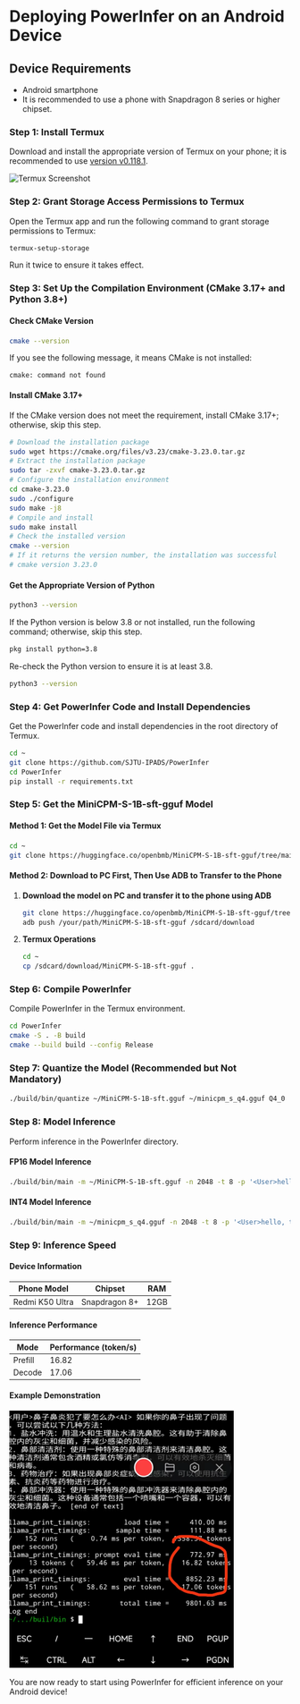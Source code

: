 # Deploying PowerInfer on an Android Device

## Device Requirements
- Android smartphone
- It is recommended to use a phone with Snapdragon 8 series or higher chipset.

### Step 1: Install Termux

Download and install the appropriate version of Termux on your phone; it is recommended to use [version v0.118.1](https://github.com/termux/termux-app/releases/tag/v0.118.1).

![Termux Screenshot](../../../asset/termux.png)

### Step 2: Grant Storage Access Permissions to Termux

Open the Termux app and run the following command to grant storage permissions to Termux:

```sh
termux-setup-storage
```

Run it twice to ensure it takes effect.

### Step 3: Set Up the Compilation Environment (CMake 3.17+ and Python 3.8+)

#### Check CMake Version

```sh
cmake --version
```

If you see the following message, it means CMake is not installed:
```
cmake: command not found
```

#### Install CMake 3.17+

If the CMake version does not meet the requirement, install CMake 3.17+; otherwise, skip this step.

```sh
# Download the installation package
sudo wget https://cmake.org/files/v3.23/cmake-3.23.0.tar.gz
# Extract the installation package
sudo tar -zxvf cmake-3.23.0.tar.gz
# Configure the installation environment
cd cmake-3.23.0
sudo ./configure
sudo make -j8
# Compile and install
sudo make install
# Check the installed version
cmake --version
# If it returns the version number, the installation was successful
# cmake version 3.23.0
```

#### Get the Appropriate Version of Python

```sh
python3 --version
```

If the Python version is below 3.8 or not installed, run the following command; otherwise, skip this step.

```sh
pkg install python=3.8
```

Re-check the Python version to ensure it is at least 3.8.

```sh
python3 --version
```

### Step 4: Get PowerInfer Code and Install Dependencies

Get the PowerInfer code and install dependencies in the root directory of Termux.

```sh
cd ~
git clone https://github.com/SJTU-IPADS/PowerInfer
cd PowerInfer
pip install -r requirements.txt
```

### Step 5: Get the MiniCPM-S-1B-sft-gguf Model

#### Method 1: Get the Model File via Termux

```sh
cd ~
git clone https://huggingface.co/openbmb/MiniCPM-S-1B-sft-gguf/tree/main
```

#### Method 2: Download to PC First, Then Use ADB to Transfer to the Phone

1. **Download the model on PC and transfer it to the phone using ADB**

   ```sh
   git clone https://huggingface.co/openbmb/MiniCPM-S-1B-sft-gguf/tree/main
   adb push /your/path/MiniCPM-S-1B-sft-gguf /sdcard/download
   ```

2. **Termux Operations**

   ```sh
   cd ~
   cp /sdcard/download/MiniCPM-S-1B-sft-gguf .
   ```

### Step 6: Compile PowerInfer

Compile PowerInfer in the Termux environment.

```sh
cd PowerInfer
cmake -S . -B build
cmake --build build --config Release
```

### Step 7: Quantize the Model (Recommended but Not Mandatory)

```sh
./build/bin/quantize ~/MiniCPM-S-1B-sft.gguf ~/minicpm_s_q4.gguf Q4_0
```

### Step 8: Model Inference

Perform inference in the PowerInfer directory.

#### FP16 Model Inference

```sh
./build/bin/main -m ~/MiniCPM-S-1B-sft.gguf -n 2048 -t 8 -p '<User>hello, tell me a story please.<AI>'
```

#### INT4 Model Inference

```sh
./build/bin/main -m ~/minicpm_s_q4.gguf -n 2048 -t 8 -p '<User>hello, tell me a story please.<AI>'
```

### Step 9: Inference Speed

#### Device Information

| Phone Model | Chipset | RAM |
|-------------|---------|-----|
| Redmi K50 Ultra | Snapdragon 8+ | 12GB |

#### Inference Performance

| Mode      | Performance (token/s) |
|-----------|-----------------------|
| Prefill   | 16.82                 |
| Decode    | 17.06                 |

#### Example Demonstration

![PowerInfer on Android Screenshot](../../../../asset/powerinfer_android.png)

You are now ready to start using PowerInfer for efficient inference on your Android device!